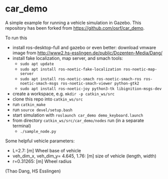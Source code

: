 # car_demo

A simple example for running a vehicle simulation in Gazebo. 
This repository has been forked from https://github.com/osrf/car_demo.

To run this
* install ros-desktop-full and gazebo or even better: download vmware image from http://www2.hs-esslingen.de/public/Dozenten-Media/Dang/
* install fake localization, map server, and smach tools:
    * `sudo apt update`
    * `sudo apt install ros-noetic-fake-localization ros-noetic-map-server`
    * `sudo apt install ros-noetic-smach ros-noetic-smach-ros ros-noetic-smach-msgs ros-noetic-smach-viewer python-gtk2`
    * `sudo apt install ros-noetic-joy python3-tk libignition-msgs-dev` 
* create a workspace, e.g. `mkdir -p catkin_ws/src` 
* clone this repo into `catkin_ws/src`
* run `catkin_make` 
* run `source devel/setup.bash`
* start simulation with `roslaunch car_demo demo_keyboard.launch`
* from directory `catkin_ws/src/car_demo/nodes` run (in a separate terminal)
    * `./sample_node.py`

Some helpful vehicle parameters:
* L=2.7: [m] Wheel base of vehicle
* veh_dim_x, veh_dim_y= 4.645, 1.76: [m] size of vehicle (length, width)
* r=0.31265: [m] Wheel radius 

(Thao Dang, HS Esslingen)
